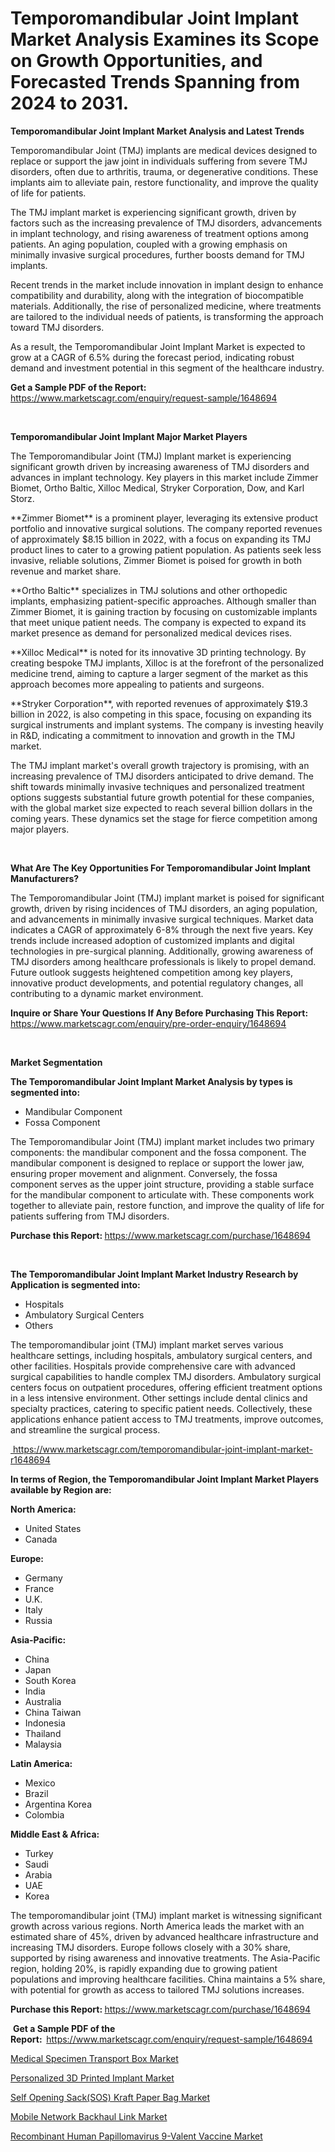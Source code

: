 <p><h1>Temporomandibular Joint Implant Market Analysis Examines its Scope on Growth Opportunities, and Forecasted Trends Spanning from 2024 to 2031.</h1></p><p><strong>Temporomandibular Joint Implant Market Analysis and Latest Trends</strong></p>
<p><p>Temporomandibular Joint (TMJ) implants are medical devices designed to replace or support the jaw joint in individuals suffering from severe TMJ disorders, often due to arthritis, trauma, or degenerative conditions. These implants aim to alleviate pain, restore functionality, and improve the quality of life for patients. </p><p>The TMJ implant market is experiencing significant growth, driven by factors such as the increasing prevalence of TMJ disorders, advancements in implant technology, and rising awareness of treatment options among patients. An aging population, coupled with a growing emphasis on minimally invasive surgical procedures, further boosts demand for TMJ implants. </p><p>Recent trends in the market include innovation in implant design to enhance compatibility and durability, along with the integration of biocompatible materials. Additionally, the rise of personalized medicine, where treatments are tailored to the individual needs of patients, is transforming the approach toward TMJ disorders. </p><p>As a result, the Temporomandibular Joint Implant Market is expected to grow at a CAGR of 6.5% during the forecast period, indicating robust demand and investment potential in this segment of the healthcare industry.</p></p>
<p><strong>Get a Sample PDF of the Report:&nbsp;</strong> <a href="https://www.marketscagr.com/enquiry/request-sample/1648694?utm_campaign=1564&utm_medium=2&utm_source=Github&utm_content=ia&utm_term=15102024&utm_id=temporomandibular-joint-implant">https://www.marketscagr.com/enquiry/request-sample/1648694</a></p>
<p>&nbsp;</p>
<p><strong>Temporomandibular Joint Implant Major Market Players</strong></p>
<p><p>The Temporomandibular Joint (TMJ) Implant market is experiencing significant growth driven by increasing awareness of TMJ disorders and advances in implant technology. Key players in this market include Zimmer Biomet, Ortho Baltic, Xilloc Medical, Stryker Corporation, Dow, and Karl Storz.</p><p>**Zimmer Biomet** is a prominent player, leveraging its extensive product portfolio and innovative surgical solutions. The company reported revenues of approximately $8.15 billion in 2022, with a focus on expanding its TMJ product lines to cater to a growing patient population. As patients seek less invasive, reliable solutions, Zimmer Biomet is poised for growth in both revenue and market share.</p><p>**Ortho Baltic** specializes in TMJ solutions and other orthopedic implants, emphasizing patient-specific approaches. Although smaller than Zimmer Biomet, it is gaining traction by focusing on customizable implants that meet unique patient needs. The company is expected to expand its market presence as demand for personalized medical devices rises.</p><p>**Xilloc Medical** is noted for its innovative 3D printing technology. By creating bespoke TMJ implants, Xilloc is at the forefront of the personalized medicine trend, aiming to capture a larger segment of the market as this approach becomes more appealing to patients and surgeons.</p><p>**Stryker Corporation**, with reported revenues of approximately $19.3 billion in 2022, is also competing in this space, focusing on expanding its surgical instruments and implant systems. The company is investing heavily in R&D, indicating a commitment to innovation and growth in the TMJ market.</p><p>The TMJ implant market's overall growth trajectory is promising, with an increasing prevalence of TMJ disorders anticipated to drive demand. The shift towards minimally invasive techniques and personalized treatment options suggests substantial future growth potential for these companies, with the global market size expected to reach several billion dollars in the coming years. These dynamics set the stage for fierce competition among major players.</p></p>
<p>&nbsp;</p>
<p><strong>What Are The Key Opportunities For Temporomandibular Joint Implant Manufacturers?</strong></p>
<p><p>The Temporomandibular Joint (TMJ) implant market is poised for significant growth, driven by rising incidences of TMJ disorders, an aging population, and advancements in minimally invasive surgical techniques. Market data indicates a CAGR of approximately 6-8% through the next five years. Key trends include increased adoption of customized implants and digital technologies in pre-surgical planning. Additionally, growing awareness of TMJ disorders among healthcare professionals is likely to propel demand. Future outlook suggests heightened competition among key players, innovative product developments, and potential regulatory changes, all contributing to a dynamic market environment.</p></p>
<p><strong>Inquire or Share Your Questions If Any Before Purchasing This Report:</strong> <a href="https://www.marketscagr.com/enquiry/pre-order-enquiry/1648694?utm_campaign=1564&utm_medium=2&utm_source=Github&utm_content=ia&utm_term=15102024&utm_id=temporomandibular-joint-implant">https://www.marketscagr.com/enquiry/pre-order-enquiry/1648694</a></p>
<p>&nbsp;</p>
<p><strong>Market Segmentation</strong></p>
<p><strong>The Temporomandibular Joint Implant Market Analysis by types is segmented into:</strong></p>
<p><ul><li>Mandibular Component</li><li>Fossa Component</li></ul></p>
<p><p>The Temporomandibular Joint (TMJ) implant market includes two primary components: the mandibular component and the fossa component. The mandibular component is designed to replace or support the lower jaw, ensuring proper movement and alignment. Conversely, the fossa component serves as the upper joint structure, providing a stable surface for the mandibular component to articulate with. These components work together to alleviate pain, restore function, and improve the quality of life for patients suffering from TMJ disorders.</p></p>
<p><strong>Purchase this Report:&nbsp;</strong><a href="https://www.marketscagr.com/purchase/1648694?utm_campaign=1564&utm_medium=2&utm_source=Github&utm_content=ia&utm_term=15102024&utm_id=temporomandibular-joint-implant">https://www.marketscagr.com/purchase/1648694</a></p>
<p>&nbsp;</p>
<p><strong>The Temporomandibular Joint Implant Market Industry Research by Application is segmented into:</strong></p>
<p><ul><li>Hospitals</li><li>Ambulatory Surgical Centers</li><li>Others</li></ul></p>
<p><p>The temporomandibular joint (TMJ) implant market serves various healthcare settings, including hospitals, ambulatory surgical centers, and other facilities. Hospitals provide comprehensive care with advanced surgical capabilities to handle complex TMJ disorders. Ambulatory surgical centers focus on outpatient procedures, offering efficient treatment options in a less intensive environment. Other settings include dental clinics and specialty practices, catering to specific patient needs. Collectively, these applications enhance patient access to TMJ treatments, improve outcomes, and streamline the surgical process.</p></p>
<p><a href="https://www.marketscagr.com/temporomandibular-joint-implant-market-r1648694?utm_campaign=1564&utm_medium=2&utm_source=Github&utm_content=ia&utm_term=15102024&utm_id=temporomandibular-joint-implant">&nbsp;https://www.marketscagr.com/temporomandibular-joint-implant-market-r1648694</a></p>
<p><strong>In terms of Region, the Temporomandibular Joint Implant Market Players available by Region are:</strong></p>
<p>
    <p> <strong> North America: </strong>
        <ul>
            <li>United States</li>
            <li>Canada</li>
        </ul>
        </p> 
    <p> <strong> Europe: </strong>
        <ul>
            <li>Germany</li>
            <li>France</li>
            <li>U.K.</li>
            <li>Italy</li>
            <li>Russia</li>
        </ul>
        </p> 
    <p> <strong> Asia-Pacific: </strong>
        <ul>
            <li>China</li>
            <li>Japan</li>
            <li>South Korea</li>
            <li>India</li>
            <li>Australia</li>
            <li>China Taiwan</li>
            <li>Indonesia</li>
            <li>Thailand</li>
            <li>Malaysia</li>
        </ul>
        </p> 
    <p> <strong> Latin America: </strong>
        <ul>
            <li>Mexico</li>
            <li>Brazil</li>
            <li>Argentina Korea</li>
            <li>Colombia</li>
        </ul>
        </p> 
    <p> <strong> Middle East & Africa: </strong>
        <ul>
            <li>Turkey</li>
            <li>Saudi</li>
            <li>Arabia</li>
            <li>UAE</li>
            <li>Korea</li>
        </ul>
    </p>
    </p>
<p><p>The temporomandibular joint (TMJ) implant market is witnessing significant growth across various regions. North America leads the market with an estimated share of 45%, driven by advanced healthcare infrastructure and increasing TMJ disorders. Europe follows closely with a 30% share, supported by rising awareness and innovative treatments. The Asia-Pacific region, holding 20%, is rapidly expanding due to growing patient populations and improving healthcare facilities. China maintains a 5% share, with potential for growth as access to tailored TMJ solutions increases.</p></p>
<p><strong>Purchase this Report: </strong><a href="https://www.marketscagr.com/purchase/1648694?utm_campaign=1564&utm_medium=2&utm_source=Github&utm_content=ia&utm_term=15102024&utm_id=temporomandibular-joint-implant">https://www.marketscagr.com/purchase/1648694</a></p>
<p>&nbsp;<strong>Get a Sample PDF of the Report:&nbsp;&nbsp;</strong><a href="https://www.marketscagr.com/enquiry/request-sample/1648694?utm_campaign=1564&utm_medium=2&utm_source=Github&utm_content=ia&utm_term=15102024&utm_id=temporomandibular-joint-implant">https://www.marketscagr.com/enquiry/request-sample/1648694</a></p>
<p><strong></strong></p>
<p><p><a href="https://www.linkedin.com/pulse/future-medical-specimen-transport-box-market-global-forecast-fqzge?utm_campaign=1564&utm_medium=2&utm_source=Github&utm_content=ia&utm_term=15102024&utm_id=temporomandibular-joint-implant">Medical Specimen Transport Box Market</a></p><p><a href="https://www.linkedin.com/pulse/personalized-3d-printed-implant-market-opportunities-emerging-ztr9e?utm_campaign=1564&utm_medium=2&utm_source=Github&utm_content=ia&utm_term=15102024&utm_id=temporomandibular-joint-implant">Personalized 3D Printed Implant Market</a></p><p><a href="https://www.linkedin.com/pulse/regulatory-landscape-its-influence-global-self-opening-sacksos-0psfe?utm_campaign=1564&utm_medium=2&utm_source=Github&utm_content=ia&utm_term=15102024&utm_id=temporomandibular-joint-implant">Self Opening Sack(SOS) Kraft Paper Bag Market</a></p><p><a href="https://www.linkedin.com/pulse/analyzing-global-mobile-network-backhaul-link-market-growth-oxtpe?trk=public_post_embed_feed-article-content&utm_campaign=1564&utm_medium=2&utm_source=Github&utm_content=ia&utm_term=15102024&utm_id=temporomandibular-joint-implant">Mobile Network Backhaul Link Market</a></p><p><a href="https://www.linkedin.com/pulse/global-recombinant-human-papillomavirus-9-valent-vaccine-1qjve?trk=public_post_embed_feed-article-content&utm_campaign=1564&utm_medium=2&utm_source=Github&utm_content=ia&utm_term=15102024&utm_id=temporomandibular-joint-implant">Recombinant Human Papillomavirus 9-Valent Vaccine Market</a></p></p>